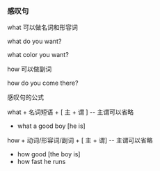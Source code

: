 ### 感叹句

what 可以做名词和形容词

what do you want?

what color you want?

how 可以做副词

how do you come there?

感叹句的公式

what + 名词短语 + [ 主 + 谓 ]  -- 主谓可以省略 

* what a good boy [he is]

how + 动词/形容词/副词 + [ 主 + 谓] -- 主谓可以省略 

* how good [the boy is]
* how fast he runs